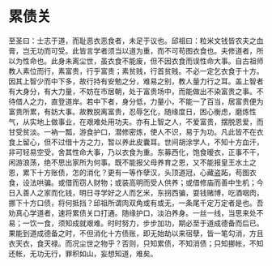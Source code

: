 # 累债关

至圣曰：士志于道，而耻恶衣恶食者，未足于议也。邱祖曰：粒米文钱皆农夫之血膏，岂无功而可受。此皆言学者须当以道为重，而不可苟图衣食也。夫修道者，所以为性命也。此身未离尘世，虽衣食不能废，但不因衣食而误性命大事。自古祖师教人素位而行，素富贵，行乎富贵；素贫贱，行首贫贱。不必一定乞衣食于十方。因其上智少而中下多，故行持有安勉之分，难易之别，教人量力行之耳。盖上智者有大身分，有大力量，不妨在市居朝，处于富贵场中，而能做出不染富贵之事。不待借人之力，直登道岸。若中下者，身分低，力量小，不能一了百当，居富贵便为富贵所累，有妨大事。故教脱离富贵，忍辱乞化，随缘度日，困心衡虑，磨炼性气，从实地上做事业，在艰难处用功夫。亦有上智之人，不爱富贵，摆脱恩爱，而甘受贫淡。一衲一瓢，游食护口，潜修密炼，使人不识，易于为功。凡此皆不在衣食上留心，但不过借十方之力，暂以养此皮囊耳。世间胡涂学人，不知十方血汗，非可轻易空受，舍其性命大事，乃以衣食为重。东募西化，饱食暧衣，正事不干，闲游浪荡，绝不思出家所为何事。既不能报父母养育之恩，又不能报皇王水土之恩，累下十方账债，怎的消化？更有一等作孽汉，头顶道冠，心藏盗跖，苟图衣食，设法哄骗。或借而窃人财物；或装高明而受人供养；或借修庙而善中生机；今日入善人之家而化钱，明日寻学好之人而乞米，东拐西骗，耍钱赌博，吃酒咽肉，挪下十方口债，将何抵挡？邱祖所谓肉双角或有或无，一条尾千定万定者是也。吾劝真心学道者，速将累债关口打通。随缘护口，淡泊养身。一丝一线，当思来处不易；一饮一食，须知成就艰难。时时努力，步步加功，期必至于道成德备而后已。果能到道成德备之时，不但消化十方债账，即无始劫以来宿孽，皆一笔勾消，方且衣天衣，食天禄。而况尘世之物乎？否则，只知累债，不知消债；只知挪帐，不知还帐，无功无行，罪积如山，妄想知道，难矣。

